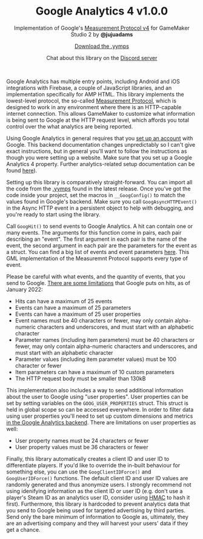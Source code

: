 <h1 align="center">Google Analytics 4 v1.0.0</h1>

<p align="center">Implementation of Google's <a href="https://developers.google.com/analytics/devguides/collection/protocol/ga4">Measurement Protocol v4</a> for GameMaker Studio 2 by <b>@jujuadams</b></p>

<p align="center"><a href="https://github.com/JujuAdams/GoogleAnalytics/releases/">Download the .yymps</a></p>
<p align="center">Chat about this library on the <a href="https://discord.gg/8krYCqr">Discord server</a></p>

&nbsp;

Google Analytics has multiple entry points, including Android and iOS integrations with Firebase, a couple of JavaScript libraries, and an implementation specifically for AMP HTML. This library implements the lowest-level protocol, the so-called [Measurement Protocol](https://developers.google.com/analytics/devguides/collection/protocol/v1), which is designed to work in any environment where there is an HTTP-capable internet connection. This allows GameMaker to customize what information is being sent to Google at the HTTP request level, which affords you total control over the what analytics are being reported.

Using Google Analytics in general requires that you [set up an account](https://support.google.com/analytics/answer/9304153?hl=en&ref_topic=9303319) with Google. This backend documentation changes unpredictably so I can't give exact instructions, but in general you'll want to follow the instructions as though you were setting up a website. Make sure that you set up a Google Analytics 4 property. Further analytics-related setup documentation can be found [here](https://support.google.com/analytics/topic/9303319?hl=en&ref_topic=9143232)).

Setting up this library is comparatively straight-forward. You can import all the code from the [.yymps]() found in the latest release. Once you've got the code inside your project, set the macros in `__GoogConfig()` to match the values found in Google's backend. Make sure you call `GoogAsyncHTTPEvent()` in the Async HTTP event in a persistent object to help with debugging, and you're ready to start using the library.

Call `GoogHit()` to send events to Google Analytics. A hit can contain one or many events. The arguments for this function come in pairs, each pair describing an "event". The first argument in each pair is the name of the event, the second argument in each pair are the parameters for the event as a struct. You can find a big list of events and event parameters [here](https://developers.google.com/analytics/devguides/collection/protocol/ga4/reference/events). This GML implementation of the Measuremnt Protocol supports every type of event.

Please be careful with what events, and the quantity of events, that you send to Google. [There are some limitations](https://developers.google.com/analytics/devguides/collection/protocol/ga4/sending-events?client_type=gtag) that Google puts on hits, as of January 2022:
- Hits can have a maximum of 25 events
- Events can have a maximum of 25 parameters
- Events can have a maximum of 25 user properties
- Event names must be 40 characters or fewer, may only contain alpha-numeric characters and underscores, and must start with an alphabetic character
- Parameter names (including item parameters) must be 40 characters or fewer, may only contain alpha-numeric characters and underscores, and must start with an alphabetic character
- Parameter values (including item parameter values) must be 100 character or fewer
- Item parameters can have a maximum of 10 custom parameters
- The HTTP request body must be smaller than 130kB

This implementation also includes a way to send additional information about the user to Google using "user properties". User properties can be set by setting variables on the `GOOG_USER_PROPERTIES` struct. This struct is held in global scope so can be accessed everywhere. In order to filter data using user properties you'll need to set up custom dimensions and metrics [in the Google Analytics backend](https://support.google.com/analytics/answer/10075209?visit_id=637773252533763572-1115991491&rd=1). There are limitations on user properties as well:
- User property names must be 24 characters or fewer
- User property values must be 36 characters or fewer

Finally, this library automatically creates a client ID and user ID to differentiate players. If you'd like to override the in-built behaviour for something else, you can use the `GoogClientIDForce()` and `GoogUserIDForce()` functions. The default client ID and user ID values are randomly generated and thus anonymize users. I strongly recommend not using idenifying information as the client ID or user ID (e.g. don't use a player's Steam ID as an analytics user ID, consider using [HMAC](https://github.com/JujuAdams/SHA-and-HMAC) to hash it first). Furthermore, this library is hardcoded to prevent analytics data that you send to Google being used for targeted advertising by third parties. Send only the bare minimum of information to Google as, ultimately, they are an advertising company and they will harvest your users' data if they get a chance.

